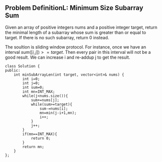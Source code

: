## Problem DefinitionL: Minimum Size Subarray Sum

Given an array of positive integers nums and a positive integer target, return the minimal length of a 
subarray whose sum is greater than or equal to target. If there is no such subarray, return 0 instead.

The soultion is sliding window protocol.
For instance, once we have an interval $sum([i,j]) >= target$. Then every pair in this interval will not be a good result. We can increase i and re-addup j to get the result. 

```
class Solution {
public:
    int minSubArrayLen(int target, vector<int>& nums) {
        int i=0;
        int j=0;
        int sum=0;
        int mn=INT_MAX;
        while(j<nums.size()){
            sum+=nums[j];
            while(sum>=target){
                sum-=nums[i];
                mn=min(j-i+1,mn);
                i++;
            }
            j++;
        }
        if(mn==INT_MAX){
            return 0;
        }
        return mn;
    }
};
```
